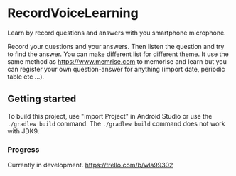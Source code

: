 # RecordVoiceLearning
Learn by record questions and answers with you smartphone microphone. 

Record your questions and your answers. Then listen the question and try to find the answer. 
You can make different list for different theme.
It use the same method as https://www.memrise.com to memorise and learn but you can register your own question-answer for anything (import date, periodic table etc ...).


## Getting started

To build this project, use "Import Project" in Android Studio or use the `./gradlew build` command.
The `./gradlew build` command does not work with JDK9.

### Progress
Currently in development. https://trello.com/b/wla99302
